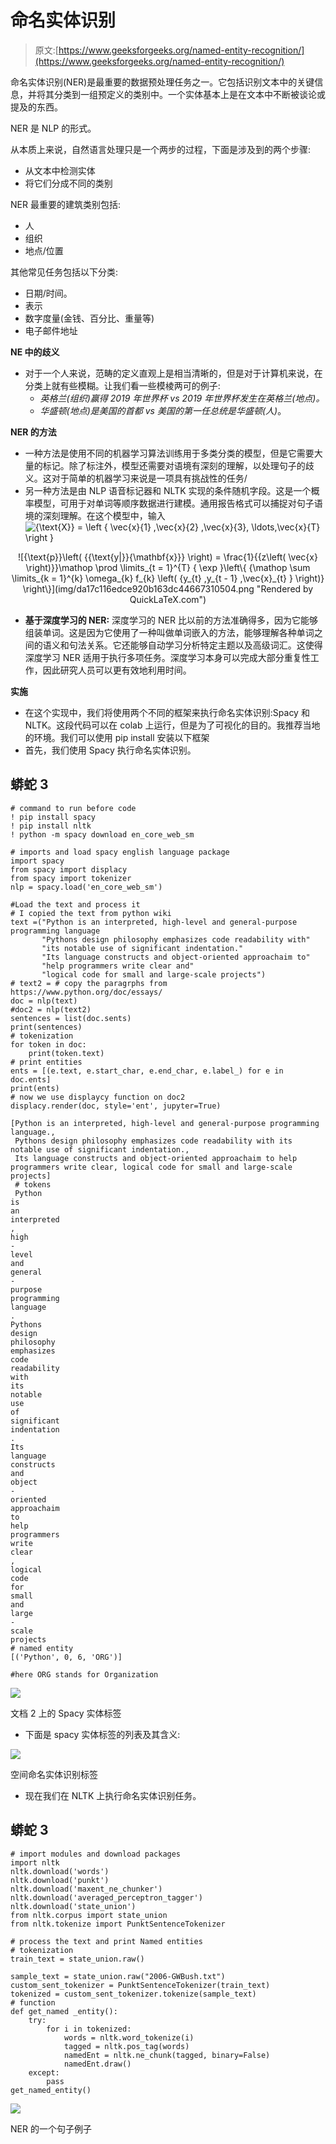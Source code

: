 # 命名实体识别

> 原文:[https://www.geeksforgeeks.org/named-entity-recognition/](https://www.geeksforgeeks.org/named-entity-recognition/)

命名实体识别(NER)是最重要的数据预处理任务之一。它包括识别文本中的关键信息，并将其分类到一组预定义的类别中。一个实体基本上是在文本中不断被谈论或提及的东西。

NER 是 NLP 的形式。

从本质上来说，自然语言处理只是一个两步的过程，下面是涉及到的两个步骤:

*   从文本中检测实体
*   将它们分成不同的类别

NER 最重要的建筑类别包括:

*   人
*   组织
*   地点/位置

其他常见任务包括以下分类:

*   日期/时间。
*   表示
*   数字度量(金钱、百分比、重量等)
*   电子邮件地址

**NE 中的歧义**

*   对于一个人来说，范畴的定义直观上是相当清晰的，但是对于计算机来说，在分类上就有些模糊。让我们看一些模棱两可的例子:
    *   *英格兰(组织)*赢得 2019 年世界杯 vs 2019 年世界杯发生在*英格兰(地点)。*
    *   *华盛顿(地点)*是美国的首都 vs 美国的第一任总统是*华盛顿(人)*。

**NER 的方法**

*   一种方法是使用不同的机器学习算法训练用于多类分类的模型，但是它需要大量的标记。除了标注外，模型还需要对语境有深刻的理解，以处理句子的歧义。这对于简单的机器学习来说是一项具有挑战性的任务/
*   另一种方法是由 NLP 语音标记器和 NLTK 实现的条件随机字段。这是一个概率模型，可用于对单词等顺序数据进行建模。通用报告格式可以捕捉对句子语境的深刻理解。在这个模型中，输入![{\text{X}} =  \left \{ \vec{x}_{1} ,\vec{x}_{2} ,\vec{x}_{3}, \ldots,\vec{x}_{T}   \right \} ](img/029f8c5abc1bc38988b7e24adb43bb34.png "Rendered by QuickLaTeX.com")

<center>![{\text{p}}\left( {{\text{y|}}{\mathbf{x}}} \right) = \frac{1}{{z\left( \vec{x} \right)}}\mathop \prod \limits_{t = 1}^{T} { \exp }\left\{ {\mathop \sum \limits_{k = 1}^{k} \omega_{k} f_{k} \left( {y_{t} ,y_{t - 1} ,\vec{x}_{t} } \right)} \right\}](img/da17c116edce920b163dc44667310504.png "Rendered by QuickLaTeX.com")</center>

*   **基于深度学习的 NER:** 深度学习的 NER 比以前的方法准确得多，因为它能够组装单词。这是因为它使用了一种叫做单词嵌入的方法，能够理解各种单词之间的语义和句法关系。它还能够自动学习分析特定主题以及高级词汇。这使得深度学习 NER 适用于执行多项任务。深度学习本身可以完成大部分重复性工作，因此研究人员可以更有效地利用时间。

**实施**

*   在这个实现中，我们将使用两个不同的框架来执行命名实体识别:Spacy 和 NLTK。这段代码可以在 colab 上运行，但是为了可视化的目的。我推荐当地的环境。我们可以使用 pip install 安装以下框架
*   首先，我们使用 Spacy 执行命名实体识别。

## 蟒蛇 3

```
# command to run before code
! pip install spacy
! pip install nltk
! python -m spacy download en_core_web_sm

# imports and load spacy english language package
import spacy
from spacy import displacy
from spacy import tokenizer
nlp = spacy.load('en_core_web_sm')

#Load the text and process it
# I copied the text from python wiki
text =("Python is an interpreted, high-level and general-purpose programming language 
       "Pythons design philosophy emphasizes code readability with" 
       "its notable use of significant indentation."
       "Its language constructs and object-oriented approachaim to"
       "help programmers write clear and"
       "logical code for small and large-scale projects")
# text2 = # copy the paragrphs from  https://www.python.org/doc/essays/ 
doc = nlp(text)
#doc2 = nlp(text2)
sentences = list(doc.sents)
print(sentences)
# tokenization
for token in doc:
    print(token.text)
# print entities
ents = [(e.text, e.start_char, e.end_char, e.label_) for e in doc.ents]
print(ents)
# now we use displaycy function on doc2
displacy.render(doc, style='ent', jupyter=True)
```

```
[Python is an interpreted, high-level and general-purpose programming language.,
 Pythons design philosophy emphasizes code readability with its notable use of significant indentation.,
 Its language constructs and object-oriented approachaim to help programmers write clear, logical code for small and large-scale projects]
 # tokens
 Python
is
an
interpreted
,
high
-
level
and
general
-
purpose
programming
language
.
Pythons
design
philosophy
emphasizes
code
readability
with
its
notable
use
of
significant
indentation
.
Its
language
constructs
and
object
-
oriented
approachaim
to
help
programmers
write
clear
,
logical
code
for
small
and
large
-
scale
projects
# named entity
[('Python', 0, 6, 'ORG')]

#here ORG stands for Organization
```

![](img/a2ef1f0bfb29143709c1ee2b9fe6c65e.png)

文档 2 上的 Spacy 实体标签

*   下面是 spacy 实体标签的列表及其含义:

![](img/05cb0a26c2839f1188419d53902918b1.png)

空间命名实体识别标签

*   现在我们在 NLTK 上执行命名实体识别任务。

## 蟒蛇 3

```
# import modules and download packages
import nltk
nltk.download('words')
nltk.download('punkt')
nltk.download('maxent_ne_chunker')
nltk.download('averaged_perceptron_tagger')
nltk.download('state_union')
from nltk.corpus import state_union
from nltk.tokenize import PunktSentenceTokenizer

# process the text and print Named entities
# tokenization
train_text = state_union.raw()

sample_text = state_union.raw("2006-GWBush.txt")
custom_sent_tokenizer = PunktSentenceTokenizer(train_text)
tokenized = custom_sent_tokenizer.tokenize(sample_text)
# function 
def get_named _entity():
    try:
        for i in tokenized:
            words = nltk.word_tokenize(i)
            tagged = nltk.pos_tag(words)
            namedEnt = nltk.ne_chunk(tagged, binary=False)
            namedEnt.draw()
    except:
        pass
get_named_entity()
```

![](img/d08caffed100ef5dff4d552249fe7aa6.png)

NER 的一个句子例子